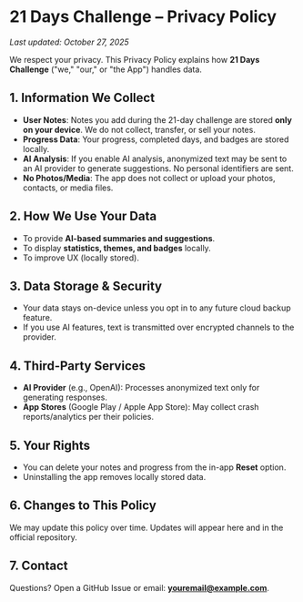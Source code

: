 # 21 Days Challenge – Privacy Policy

_Last updated: October 27, 2025_

We respect your privacy. This Privacy Policy explains how **21 Days Challenge** ("we," "our," or "the App") handles data.

## 1. Information We Collect
- **User Notes**: Notes you add during the 21-day challenge are stored **only on your device**. We do not collect, transfer, or sell your notes.
- **Progress Data**: Your progress, completed days, and badges are stored locally.
- **AI Analysis**: If you enable AI analysis, anonymized text may be sent to an AI provider to generate suggestions. No personal identifiers are sent.
- **No Photos/Media**: The app does not collect or upload your photos, contacts, or media files.

## 2. How We Use Your Data
- To provide **AI-based summaries and suggestions**.
- To display **statistics, themes, and badges** locally.
- To improve UX (locally stored).

## 3. Data Storage & Security
- Your data stays on-device unless you opt in to any future cloud backup feature.
- If you use AI features, text is transmitted over encrypted channels to the provider.

## 4. Third-Party Services
- **AI Provider** (e.g., OpenAI): Processes anonymized text only for generating responses.
- **App Stores** (Google Play / Apple App Store): May collect crash reports/analytics per their policies.

## 5. Your Rights
- You can delete your notes and progress from the in-app **Reset** option.
- Uninstalling the app removes locally stored data.

## 6. Changes to This Policy
We may update this policy over time. Updates will appear here and in the official repository.

## 7. Contact
Questions? Open a GitHub Issue or email: **youremail@example.com**.
